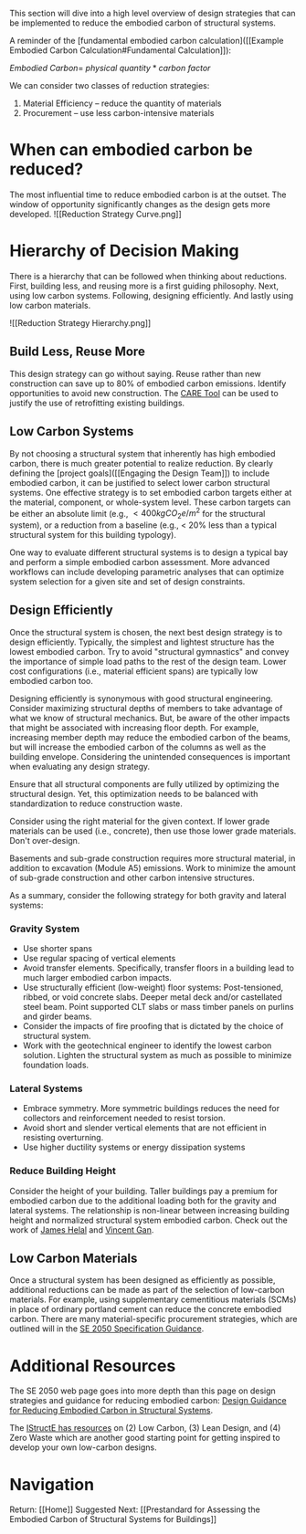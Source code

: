This section will dive into a high level overview of design strategies that can be implemented to reduce the embodied carbon of structural systems.

A reminder of the [fundamental embodied carbon calculation]([[Example Embodied Carbon Calculation#Fundamental Calculation]]):

$Embodied \: Carbon= \: physical \:quantity *  carbon \: factor$

We can consider two classes of reduction strategies:
1. Material Efficiency – reduce the quantity of materials
2. Procurement – use less carbon-intensive materials

# When can embodied carbon be reduced?

The most influential time to reduce embodied carbon is at the outset. The window of opportunity significantly changes as the design gets more developed.
![[Reduction Strategy Curve.png]]

# Hierarchy of Decision Making
There is a hierarchy that can be followed when thinking about reductions. First, building less, and reusing more is a first guiding philosophy. Next, using low carbon systems. Following, designing efficiently. And lastly using low carbon materials. 

![[Reduction Strategy Hierarchy.png]]


## Build Less, Reuse More
This design strategy can go without saying. Reuse rather than new construction can save up to 80% of embodied carbon emissions. Identify opportunities to avoid new construction. The [CARE Tool](https://www.caretool.org) can be used to justify the use of retrofitting existing buildings.

## Low Carbon Systems
By not choosing a structural system that inherently has high embodied carbon, there is much greater potential to realize reduction. By clearly defining the [project goals]([[Engaging the Design Team]]) to include embodied carbon, it can be justified to select lower carbon structural systems. One effective strategy is to set embodied carbon targets either at the material, component, or whole-system level. These carbon targets can be either an absolute limit (e.g., $<400 kgCO_2 e/m^2$ for the structural system), or a reduction from a baseline (e.g., < 20% less than a typical structural system for this building typology).

One way to evaluate different structural systems is to design a typical bay and perform a simple embodied carbon assessment. More advanced workflows can include developing parametric analyses that can optimize system selection for a given site and set of design constraints.
## Design Efficiently
Once the structural system is chosen, the next best design strategy is to design efficiently. Typically, the simplest and lightest structure has the lowest embodied carbon. Try to avoid "structural gymnastics" and convey the importance of simple load paths to the rest of the design team. Lower cost configurations (i.e., material efficient spans) are typically low embodied carbon too.

Designing efficiently is synonymous with good structural engineering. Consider maximizing structural depths of members to take advantage of what we know of structural mechanics. But, be aware of the other impacts that might be associated with increasing floor depth. For example, increasing member depth may reduce the embodied carbon of the beams, but will increase the embodied carbon of the columns as well as the building envelope. Considering the unintended consequences is important when evaluating any design strategy.

Ensure that all structural components are fully utilized by optimizing the structural design. Yet, this optimization needs to be balanced with standardization to reduce construction waste.

Consider using the right material for the given context. If lower grade materials can be used (i.e., concrete), then use those lower grade materials. Don't over-design. 

Basements and sub-grade construction requires more structural material, in addition to excavation (Module A5) emissions. Work to minimize the amount of sub-grade construction and other carbon intensive structures.

As a summary, consider the following strategy for both gravity and lateral systems:
### Gravity System
- Use shorter spans
- Use regular spacing of vertical elements
- Avoid transfer elements. Specifically, transfer floors in a building lead to much larger embodied carbon impacts.
- Use structurally efficient (low-weight) floor systems: Post-tensioned, ribbed, or void concrete slabs. Deeper metal deck and/or castellated steel beam. Point supported CLT slabs or mass timber panels on purlins and girder beams.
- Consider the impacts of fire proofing that is dictated by the choice of structural system.
- Work with the geotechnical engineer to identify the lowest carbon solution. Lighten the structural system as much as possible to minimize foundation loads.
### Lateral Systems
- Embrace symmetry. More symmetric buildings reduces the need for collectors and reinforcement needed to resist torsion.
- Avoid short and slender vertical elements that are not efficient in resisting overturning.
- Use higher ductility systems or energy dissipation systems
### Reduce Building Height
Consider the height of your building. Taller buildings pay a premium for embodied carbon due to the additional loading both for the gravity and lateral systems. The relationship is non-linear between increasing building height and normalized structural system embodied carbon. Check out the work of [James Helal](https://doi.org/10.1016/j.istruc.2020.01.026) and [Vincent Gan](https://doi.org/10.1016/j.jclepro.2017.05.156).
## Low Carbon Materials
Once a structural system has been designed as efficiently as possible, additional reductions can be made as part of the selection of low-carbon materials. For example, using supplementary cementitious materials (SCMs) in place of ordinary portland cement can reduce the concrete embodied carbon. There are many material-specific procurement strategies, which are outlined will in the [SE 2050 Specification Guidance](https://se2050.org/resources-overview/structural-materials/specification-guidance/). 

# Additional Resources 
The SE 2050 web page goes into more depth than this page on design strategies and guidance for reducing embodied carbon: [Design Guidance for Reducing Embodied Carbon in Structural Systems](https://se2050.org/resources-overview/structural-materials/lean-design-guidance/).

The [IStructE has resources](https://www.istructe.org/resources/climate-emergency/) on (2) Low Carbon, (3) Lean Design, and (4) Zero Waste which are another good starting point for getting inspired to develop your own low-carbon designs.

# Navigation
Return: [[Home]]
Suggested Next: [[Prestandard for Assessing the Embodied Carbon of Structural Systems for Buildings]]